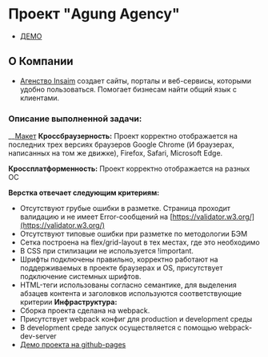 # Проект "Agung Agency"
- [ДЕМО](https://zuhijan.github.io/agungAgency/) 
## О Компании
- [Агенство Insaim](https://insaim.ru/) создает сайты, порталы и веб-сервисы, которыми удобно пользоваться. Помогает бизнесам найти общий язык с клиентами.
### Описание выполненной задачи:
__[Макет](https://www.figma.com/file/xZj26YLMs0f0Xni4dGVepg/Agung?node-id=0%3A1)
__Кроссбраузерность:__ Проект корректно отображается на последних трех версиях браузеров Google Chrome (И браузерах, написанных на том же движке), Firefox,  Safari, Microsoft Edge.

__Кроссплатформенность:__ Проект корректно отображается на разных OC

__Верстка отвечает следующим критериям:__
- Отсутствуют грубые ошибки в разметке. Страница проходит валидацию и не имеет Error-сообщений на [https://validator.w3.org/](https://validator.w3.org/)
- Отсутствуют типовые ошибки при разметке по методологии БЭМ
- Сетка построена на flex/grid-layout в тех местах, где это необходимо
- В CSS при стилизации не используется !important.
- Шрифты подключены правильно, корректно работают на поддерживаемых в проекте браузерах и OS, присутствует подключение системных шрифтов.
- HTML-теги использованы согласно семантике, для выделения абзацев контента и заголовков используются соответствующие критерии
__Инфраструктура:__
- Сборка проекта сделана на webpack.
- Присутствует webpack конфиг для production и development среды
- В development среде запуск осуществляется с помощью webpack-dev-server
- [Демо проекта на github-pages](https://zuhijan.github.io/agungAgency/)  
